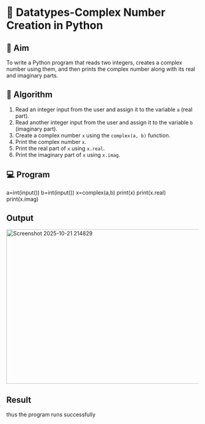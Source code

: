# 🧮 Datatypes-Complex Number Creation in Python

## 🎯 Aim
To write a Python program that reads two integers, creates a complex number using them, and then prints the complex number along with its real and imaginary parts.

## 🧠 Algorithm
1. Read an integer input from the user and assign it to the variable `a` (real part).
2. Read another integer input from the user and assign it to the variable `b` (imaginary part).
3. Create a complex number `x` using the `complex(a, b)` function.
4. Print the complex number `x`.
5. Print the real part of `x` using `x.real`.
6. Print the imaginary part of `x` using `x.imag`.

## 💻 Program
a=int(input())
b=int(input())
x=complex(a,b)
print(x)
print(x.real)
print(x.imag)


## Output
<img width="533" height="405" alt="Screenshot 2025-10-21 214829" src="https://github.com/user-attachments/assets/3bd5431a-f74d-474c-bd0d-cdbd42f531f1" />


## Result
thus the program runs successfully
